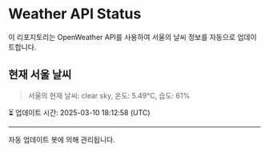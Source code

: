 
# Weather API Status

이 리포지토리는 OpenWeather API를 사용하여 서울의 날씨 정보를 자동으로 업데이트합니다.

## 현재 서울 날씨
> 서울의 현재 날씨: clear sky, 온도: 5.49°C, 습도: 61%

⏳ 업데이트 시간: 2025-03-10 18:12:58 (UTC)

---
자동 업데이트 봇에 의해 관리됩니다.

